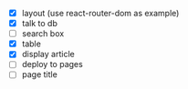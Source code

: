 -   [x] layout (use react-router-dom as example)
-   [x] talk to db
-   [ ] search box
-   [x] table
-   [x] display article
-   [ ] deploy to pages
-   [ ] page title
